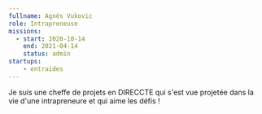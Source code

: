 ```yaml
---
fullname: Agnès Vukovic
role: Intrapreneuse
missions:
  - start: 2020-10-14
    end: 2021-04-14
    status: admin
startups:
    - entraides
---
```


Je suis une cheffe de projets en DIRECCTE qui s'est vue projetée dans la vie d'une intrapreneure et qui aime les défis !

